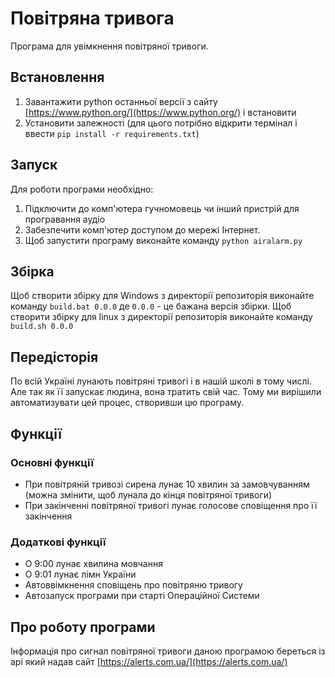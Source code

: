 # Повітряна тривога
Програма для увімкнення повітряної тривоги.

## Встановлення
1. Завантажити python останньої версії з сайту [https://www.python.org/](https://www.python.org/) і встановити
2. Установити залежності (для цього потрібно відкрити термінал і ввести `pip install -r requirements.txt`)

## Запуск
Для роботи програми необхідно:
1. Підключити до комп'ютера гучномовець чи інший пристрій для програвання аудіо
2. Забезпечити комп'ютер доступом до мережі Інтернет.
3. Щоб запустити програму виконайте команду `python airalarm.py`

## Збірка
Щоб створити збірку для Windows з директорії репозиторія виконайте команду
```build.bat 0.0.0```
де `0.0.0` - це бажана версія збірки.
Щоб створити збірку для linux з директорії репозиторія виконайте команду
```build.sh 0.0.0```

## Передісторія
По всій Україні лунають повітряні тривогі і в нашій школі в тому числі. Але так як її запускає людина, вона тратить свій час. Тому ми вирішили автоматизувати цей процес, створивши цю програму.

## Функції
### Основні функції
* При повітряній тривозі сирена лунає 10 хвилин за замовчуванням (можна змінити, щоб лунала до кінця повітряної тривоги)
* При закінченні повітряної тривогі лунає голосове сповіщення про її закінчення

### Додаткові функції
* О 9:00 лунає хвилина мовчання
* О 9:01 лунає лімн України
* Автоввімкнення сповіщень про повітряню тривогу
* Автозапуск програми при старті Операційної Системи

## Про роботу програми
Інформація про сигнал повітряної тривоги даною програмою береться із api який надав сайт [https://alerts.com.ua/](https://alerts.com.ua/)
